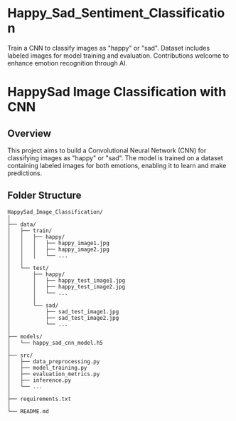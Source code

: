 # Happy_Sad_Sentiment_Classification
Train a CNN to classify images as "happy" or "sad". Dataset includes labeled images for model training and evaluation. Contributions welcome to enhance emotion recognition through AI.


# HappySad Image Classification with CNN

## Overview

This project aims to build a Convolutional Neural Network (CNN) for classifying images as "happy" or "sad". The model is trained on a dataset containing labeled images for both emotions, enabling it to learn and make predictions.

## Folder Structure

```plaintext
HappySad_Image_Classification/
│
├── data/
│   ├── train/
│   │   ├── happy/
│   │   │   ├── happy_image1.jpg
│   │   │   ├── happy_image2.jpg
│   │   │   └── ...
│   │
│   └── test/
│       ├── happy/
│       │   ├── happy_test_image1.jpg
│       │   ├── happy_test_image2.jpg
│       │   └── ...
│       │
│       └── sad/
│           ├── sad_test_image1.jpg
│           ├── sad_test_image2.jpg
│           └── ...
│
├── models/
│   └── happy_sad_cnn_model.h5
│
├── src/
│   ├── data_preprocessing.py
│   ├── model_training.py
│   ├── evaluation_metrics.py
│   ├── inference.py
│   └── ...
│
├── requirements.txt
│
└── README.md
